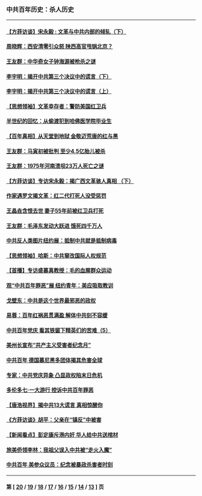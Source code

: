 ### 中共百年历史：杀人历史
---
#### [【方菲访谈】宋永毅 : 文革与中共内部的倾轧（下）](../../pages/nf1176106/n13486836.md?02180430) 
#### [周晓辉：西安清零引众怒 陕西高官甩锅北京？](../../pages/nf1176106/n13484627.md?02180430) 
#### [王友群：中华奇女子钟海源被枪杀之谜](../../pages/nf1176106/n13430555.md?02180430) 
#### [李宇明：揭开中共第三个决议中的谎言（下）](../../pages/nf1176106/n13389389.md?02180430) 
#### [李宇明：揭开中共第三个决议中的谎言（上）](../../pages/nf1176106/n13388697.md?02180430) 
#### [【思想领袖】文革幸存者：警防美国红卫兵](../../pages/nf1176106/n13339289.md?02180430) 
#### [半世纪的回忆：从偷渡犯到哈佛医学院毕业生](../../pages/nf1176106/n13345328.md?02180430) 
#### [【百年真相】从天堂到地狱 金敬迈荒唐的红与黑](../../pages/nf1176106/n13336995.md?02180430) 
#### [王友群：马寅初被批判 至少4.5亿胎儿被杀](../../pages/nf1176106/n13260313.md?02180430) 
#### [王友群：1975年河南溃坝23万人死亡之谜](../../pages/nf1176106/n13231576.md?02180430) 
#### [【方菲访谈】专访宋永毅：揭广西文革骇人真相 （下）](../../pages/nf1176106/n13209074.md?02180430) 
#### [作家遇罗文揭文革：红二代打死人没受惩罚](../../pages/nf1176106/n13205254.md?02180430) 
#### [王晶垚含恨去世 妻子55年前被红卫兵打死](../../pages/nf1176106/n13203590.md?02180430) 
#### [王友群：毛泽东发动大跃进 饿死四千万人](../../pages/nf1176106/n13177158.md?02180430) 
#### [中共反人类图片纽约展：抵制中共就是抵制病毒](../../pages/nf1176106/n13115371.md?02180430) 
#### [【思想领袖】哈斯：中共窜改国际人权规范](../../pages/nf1176106/n13053647.md?02180430) 
#### [【首播】专访盛慕真教授：毛的血腥群众运动](../../pages/nf1176106/n13091782.md?02180430) 
#### [观“中共百年罪恶”展 纽约青年：美应吸取教训](../../pages/nf1176106/n13085246.md?02180430) 
#### [戈壁东：中共是这个世界最邪恶的政权](../../pages/nf1176106/n13085641.md?02180430) 
#### [易蓉：百年红祸恶贯满盈 解体中共刻不容缓](../../pages/nf1176106/n13084455.md?02180430) 
#### [中共百年党庆 看其铁窗下精英们的苦难（5）](../../pages/nf1176106/n13076766.md?02180430) 
#### [美州长宣布“共产主义受害者纪念月”](../../pages/nf1176106/n13074024.md?02180430) 
#### [中共百年 德国慕尼黑多团体揭其危害全球](../../pages/nf1176106/n13068873.md?02180430) 
#### [专家：中共党庆异象 凸显政权陷末日危机](../../pages/nf1176106/n13067084.md?02180430) 
#### [多伦多七·一大游行 控诉中共百年罪恶](../../pages/nf1176106/n13062043.md?02180430) 
#### [【唐浩视界】揭中共13大谎言 真相惊醒你](../../pages/nf1176106/n13065208.md?02180430) 
#### [《方菲访谈》胡平：父亲在“镇反”中被害](../../pages/nf1176106/n13064114.md?02180430) 
#### [【新闻看点】彭定康斥港内奸 华人给中共送棺材](../../pages/nf1176106/n13064230.md?02180430) 
#### [旅美侨领李林：我祖父误入中共被“走火入魔”](../../pages/nf1176106/n13062777.md?02180430) 
#### [中共百年 美参众议员：纪念被暴政杀害者时刻](../../pages/nf1176106/n13063735.md?02180430) 

---
#### 第 [ [20](./20.md?02180430) / [19](./19.md?02180430) / [18](./18.md?02180430) / [17](./17.md?02180430) / [16](./16.md?02180430) / [15](./15.md?02180430) / [14](./14.md?02180430) / [13](./13.md?02180430) ] 页
